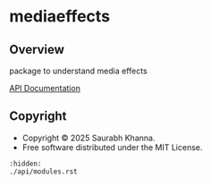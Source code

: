 # mediaeffects

## Overview

package to understand media effects


[API Documentation](./api/modules.rst)

## Copyright

- Copyright © 2025 Saurabh Khanna.
- Free software distributed under the MIT License.

```{toctree}
:hidden:
./api/modules.rst
```
